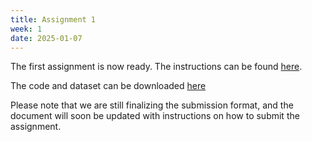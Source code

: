```yaml
---
title: Assignment 1
week: 1
date: 2025-01-07
---
```


The first assignment is now ready. The instructions can be found [here](../assets/assignment1/CSE_5525_Assignment_1.pdf).

The code and dataset can be downloaded [here](../assets/assignment1/p1-distrib.tgz)

Please note that we are still finalizing the submission format, and the document will soon be updated with instructions on how to submit the assignment.
